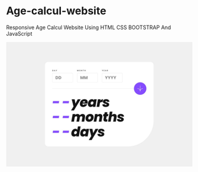 # Age-calcul-website
<p>Responsive Age Calcul Website Using HTML CSS BOOTSTRAP And JavaScript</p>
<img src="preview.jpg">